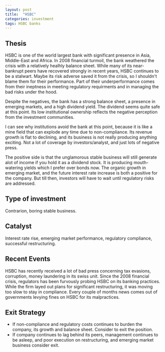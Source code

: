 ```yaml
---
layout: post
title:  "HSBC"
categories: investment
tags: HSBC banks
---
```


## Thesis


HSBC is one of the world largest bank with significant presence in Asia, Middle-East and Africa. In 2008 financial turmoil, the bank weathered the crisis with a relatively healhly balance sheet. While many of its near-bankrupt peers have recovered strongly in recent years, HSBC continues to be a stalwart. Maybe its risk adverse saved it from the crisis, so I shouldn't blame them for their performance.   Part of their underperformance comes from their ineptness in meeting regulatory requirments and in managing the bad risks under the hood. 

<!--more-->

Despite the negatives, the bank has a strong balance sheet, a presence in emerging markets, and a high dividend yield. The dividend seems quite safe at this point. Its low institutional ownership reflects the negative perception from the investment communities. 

I can see why institutions avoid the bank at this point, because it is like a mine field that can explode any time due to non-compliance. Its revenue growth is flat to declining,
and its business is not really producing anything exciting. Not a lot of coverage by investors/analyst, and just lots of negative press. 

The positive side is that the unglamorous stable business will still generate alot of income if you hold it as a dividend stock. It is producing mouth-watering yields which I prefer over bonds now. The organic growth in emerging market, and the future interest rate increase is both a positive for the company. But till then, investors will have to wait until regulatory risks are addressed. 


## Type of investment
Contrarion, boring stable business. 

## Catalyst
 Interest rate rise, emerging market performance, regulatory compliance, successful restructuring. 

## Recent Events
HSBC has recently received a lot of bad press concerning tax evasions, corruption, money laundering in its swiss unit. Since the 2008 financial crisis, regulators has been furvously probing HSBC on its banking practices. While the firm layed out plans for significant restructuring, it was moving too slow to stay in compliance. Every couple of months news comes out of governments levying fines on HSBC for its malpractices.



## Exit Strategy
* If non-compliance and regulatory costs continues to burden the company, its growth and balance sheet. Consider to exit the position. 
* If company continues to lag behind its peers, management continues to be asleep, and poor execution on restructuring, and emerging market business consider exit. 
